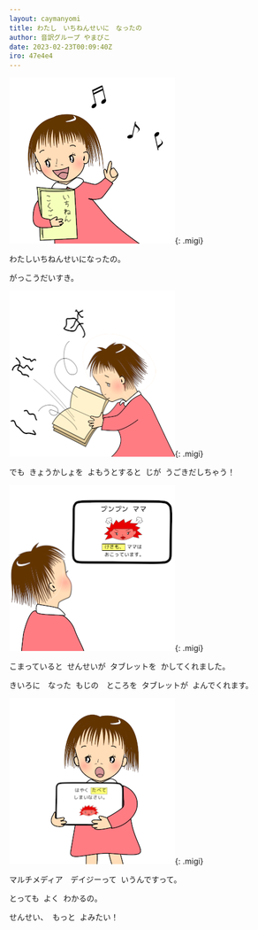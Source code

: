 ```yaml
---
layout: caymanyomi
title: わたし　いちねんせいに　なったの
author: 音訳グループ やまびこ
date: 2023-02-23T00:09:40Z
iro: 47e4e4
---
```


<span data-dur="1.150" data-begin="0" id="xmri_0000" markdown="1">![絵、説明。赤いワンピースの女の子。「いちねん　こくご」と書かれた教科書を持ち、頭の周りに音符がいくつか浮かんでいます。絵　終わり](media/index/web1ecolor.png){: .migi}

<span data-dur="1.280" data-begin="1.150" id="xmri_0001" markdown="1">わたし</span><span data-dur="1.334" data-begin="2.430" id="xmri_0002" markdown="1">いちねんせいに</span><span data-dur="2.604" data-begin="3.764" id="xmri_0003" markdown="1">なったの。</span>

<span data-dur="1.161" data-begin="6.368" id="xmri_0004" markdown="1">がっこう</span><span data-dur="1.844" data-begin="7.529" id="xmri_0005" markdown="1">だいすき。</span>

<span data-dur="1.150" data-begin="9.373" id="xmri_0006" markdown="1">![絵、説明。本を開いた女の子。文字があちこちに飛んでいって、女の子は困った顔をしています。絵　終わり](media/index/web2-3color.png){: .migi}</span>

<span data-dur="1.139" data-begin="10.523" id="xmri_0007" markdown="1">でも</span><span class="infty_silent_wide_space"> &nbsp;</span><span data-dur="1.985" data-begin="11.662" id="xmri_0008" markdown="1">きょうかしょを</span><span class="infty_silent_wide_space"> &nbsp;</span><span data-dur="2.615" data-begin="13.647" id="xmri_0009" markdown="1">よもうとすると</span><span class="infty_silent_wide_space"> &nbsp;</span><span data-dur="1.356" data-begin="16.262" id="xmri_000A" markdown="1">じが</span><span class="infty_silent_wide_space"> &nbsp;</span><span data-dur="3.526" data-begin="17.618" id="xmri_000B" markdown="1">うごきだしちゃう！</span>

<span data-dur="1.150" data-begin="21.144" id="xmri_000C" markdown="1">![絵、説明。タブレットに文字や絵が表示され、女の子がそれを見ています。絵　終わり](media/index/web4-5color.png){: .migi}</span>

<span data-dur="2.192" data-begin="22.294" id="xmri_000D" markdown="1">こまっていると</span><span class="infty_silent_wide_space"> &nbsp;</span><span data-dur="1.497" data-begin="24.486" id="xmri_000E" markdown="1">せんせいが</span><span class="infty_silent_wide_space"> &nbsp;</span><span data-dur="1.356" data-begin="25.983" id="xmri_000F" markdown="1">タブレットを</span><span class="infty_silent_wide_space"> &nbsp;</span><span data-dur="3.255" data-begin="27.339" id="xmri_0010" markdown="1">かしてくれました。</span>

<span data-dur="1.812" data-begin="30.594" id="xmri_0011" markdown="1">きいろに　なった</span><span class="infty_silent_wide_space"> &nbsp;</span><span data-dur="2.192" data-begin="32.406" id="xmri_0012" markdown="1">もじの　ところを</span><span class="infty_silent_wide_space"> &nbsp;</span><span data-dur="1.660" data-begin="34.598" id="xmri_0013" markdown="1">タブレットが</span><span class="infty_silent_wide_space"> &nbsp;</span><span data-dur="3.396" data-begin="36.258" id="xmri_0014" markdown="1">よんでくれます。</span>

<span data-dur="1.150" data-begin="39.654" id="xmri_0015" markdown="1">![絵、説明。女の子がタブレットを抱えてこちらに見せ、話している様子。絵　終わり](media/index/web6-7color.png){: .migi}</span>

<span data-dur="3.331" data-begin="40.804" id="xmri_0016" markdown="1">マルチメディア　デイジーって</span><span class="infty_silent_wide_space"> &nbsp;</span><span data-dur="3.244" data-begin="44.135" id="xmri_0017" markdown="1">いうんですって。</span>

<span data-dur="1.345" data-begin="47.379" id="xmri_0018" markdown="1">とっても</span><span class="infty_silent_wide_space"> &nbsp;</span><span data-dur=".629" data-begin="48.724" id="xmri_0019" markdown="1">よく</span><span class="infty_silent_wide_space"> &nbsp;</span><span data-dur="3.049" data-begin="49.353" id="xmri_001A" markdown="1">わかるの。</span>

<span data-dur="1.345" data-begin="52.402" id="xmri_001B" markdown="1">せんせい、</span><span class="infty_silent_wide_space"> &nbsp;</span><span data-dur=".879" data-begin="53.747" id="xmri_001C" markdown="1">もっと</span><span class="infty_silent_wide_space"> &nbsp;</span><span data-dur="2.528" data-begin="54.626" id="xmri_001D" markdown="1">よみたい！</span>
